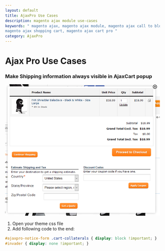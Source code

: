 ```yaml
---
layout: default
title: AjaxPro Use Cases
description: magento ajax module use-cases
keywords: " magento ajax, magento ajax module, magento ajax call to block,
magento ajax shopping cart, magento ajax cart pro "
category: AjaxPro
---
```


# Ajax Pro Use Cases

### Make Shipping information always visible in AjaxCart popup

![Ajac Cart expanded](/images/ajaxpro/ajax-cart.png)

1. Open your theme css file
2. Add following code to the end:

```css
#ajaxpro-notice-form .cart-collaterals { display: block !important; }
#invader { display: none !important; }
```
